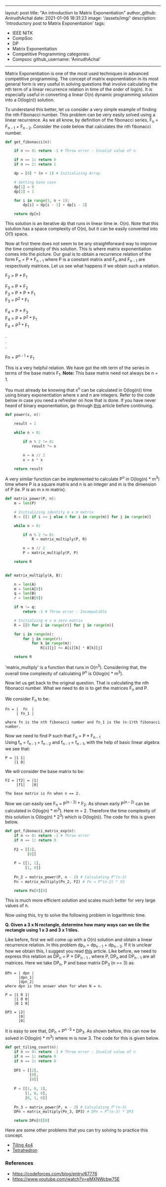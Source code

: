 ---
 layout: post
 title: "An introduction to Matrix Exponentiation"
 author_github: AnirudhAchal
 date: 2021-01-06 18:31:23
 image: '/assets/img/'
 description: 'Introductory post to Matrix Exponentiation'
 tags:
 - IEEE NITK
 - CompSoc
 - DP
 - Matrix Exponentiation
 - Competitive Programming
 categories:
 - Compsoc
 github_username: 'AnirudhAchal'
 ---
 
 Matrix Exponentiation is one of the most used techniques in advanced competitive programming. The concept of matrix exponentiation in its most general form is very useful in solving questions that involve calculating the nth term of a linear recurrence relation in time of the order of log(n). It is especially useful in converting a linear O(n) dynamic programming solution into a O(log(n)) solution. 
 
To understand this better, let us consider a very simple example of finding the nth Fibonacci number. This problem can be very easily solved using a linear recurrence. As we all know, by definition of the fibonacci series, F<sub>n</sub> = F<sub>n - 1</sub> + F<sub>n - 2</sub>. Consider the code below that calculates the nth fibonacci number. 

``` python
def get_fibonacci(n):

    if n <= 0: return -1 # Throw error : Invalid value of n

    if n == 1: return 0
    if n == 2: return 1

    dp = [0] * (n + 1) # Initializing Array

    # Setting base case
    dp[1] = 0 
    dp[2] = 1

    for i in range(3, n + 1):
        dp[i] = dp[i - 1] + dp[i - 2]

    return dp[n]

```

This solution is an iterative dp that runs in linear time ie. O(n). Note that this solution has a space complexity of O(n), but it can be easily converted into O(1) space. 


Now at first there does not seem to be any straightforward way to improve the time complexity of this solution. This is where matrix exponentiation comes into the picture. Our goal is to obtain a recurrence relation of the form F<sub>n</sub> = P * F<sub>n - 1</sub>  where P is a constant matrix and F<sub>n</sub> and F<sub>n - 1</sub> are respectively matrices.  Let us see what happens if we obtain such a relation. 

F<sub>2</sub> = P * F<sub>1</sub> 

F<sub>3</sub> = P * F<sub>2</sub> \
F<sub>3</sub> = P * P * F<sub>1</sub> \
F<sub>3</sub> = P<sup>2</sup> * F<sub>1</sub> 

F<sub>4</sub> = P * F<sub>3</sub> \
F<sub>4</sub> = P * P<sup>2</sup> * F<sub>1</sub> \
F<sub>4</sub> = P<sup>3</sup> * F<sub>1</sub> 

.\
.\
.

Fn = P<sup>n - 1</sup> * F<sub>1</sub>

This is a very helpful relation. We have got the nth term of the series in terms of the base matrix F<sub>1</sub>. <b>Note:</b> This base matrix need not always be n = 1. 

You must already be knowing that x<sup>n</sup> can be calculated in O(log(n)) time using binary exponentiation where x and n are integers. Refer to the code below in case you need a refresher on how that is done. If you have never heard of binary exponentiation, go through [this](https://cp-algorithms.com/algebra/binary-exp.html) article before continuing.

``` python
def power(x, n):

    result = 1

    while n > 0:

        if n % 2 != 0:
            result *= x

        n = n // 2
        x = x * x

    return result			
```

A very similar function can be implemented to calculate P<sup>n</sup> in O(log(n) * m<sup>3</sup>) time where P is a square matrix and n is an integer and m is the dimension of P (ie. P is an m x m matrix).  

``` python
def matrix_power(P, n):
    m = len(P) 

    # Initializing identity m x m matrix
    R = [[1 if i == j else 0 for i in range(m)] for j in range(m)] 

    while n > 0:

        if n % 2 != 0:
            R = matrix_multiply(P, R)

        n = n // 2
        P = matrix_multiply(P, P)

    return R

 
def matrix_multiply(A, B):

    n = len(A)
    m = len(A[0])
    q = len(B)
    r = len(B[0])

    if m != q:
        return -1 # Throw error : Incompatible

    # Initialzing m x m zero matrix
    R = [[0 for i in range(r)] for j in range(n)] 

    for i in range(n):
        for j in range(r):
            for k in range(m):
                R[i][j] += A[i][k] * B[k][j]

    return R

```

'matrix_multiply' is a function that runs in O(n<sup>3</sup>). Considering that, the overall time complexity of calculating P<sup>n</sup> is O(log(n) * m<sup>3</sup>).

Now let us get back to the original question. That is calculating the nth fibonacci number. What we need to do is to get the matrices F<sub>n</sub> and P. 

We consider F<sub>n</sub> to be:

```
Fn = |  fn  | 
     | fn_1 |

where fn is the nth fibonacci number and fn_1 is the (n-1)th fibonacci number.
```

Now we need to find P such that 
F<sub>n</sub> = P * F<sub>n - 1</sub> \
Using f<sub>n</sub> = f<sub>n - 1</sub> + f<sub>n - 2</sub> and f<sub>n - 1</sub> = f<sub>n - 1</sub>, with the help of basic linear algebra we see that:

```
P = |1 1|
    |1 0|
```

We will consider the base matrix to be:

```
F2 = |f2| = |1|
     |f1|   |0|

The base matrix is Fn when n == 2.
```

Now we can easily see F<sub>n</sub> = P<sup>(n - 2)</sup> * F<sub>2</sub>. As shown early P<sup>(n - 2)</sup> can be calculated in O(log(n) * m<sup>3</sup>). Here m = 2. Therefore the time complexity of this solution is O(log(n) * 2<sup>3</sup>) which is O(log(n)). The code for this is given below.

``` python
def get_fibonacci_matrix_exp(n):
    if n <= 0: return -1 # Throw error
    if n == 1: return 0
 
    F2 = [[1],
          [0]]
 
    P = [[1, 1],
         [1, 0]]
 
    Pn_2 = matrix_power(P, n - 2) # Calculating P^(n-2)
    Fn = matrix_multiply(Pn_2, F2) # Fn = P^(n-2) * F2

    return Fn[0][0] 

```

This is much more efficient solution and scales much better for very large values of n.

Now using this, try to solve the following problem in logarithmic time.

<b>Q. Given a 3 x N rectangle, determine how many ways can we tile the rectangle using 1 x 3 and 3 x 1 tiles. </b>

Like before, first we will come up with a O(n) solution and obtain a linear recurrence relation. In this problem dp<sub>n</sub> = dp<sub>n - 1</sub> + dp<sub>n - 3</sub>. If it is unclear how we obtain this, I suggest you read [this](https://www.geeksforgeeks.org/count-number-of-ways-to-fill-a-n-x-4-grid-using-1-x-4-tiles/) article. Like before, we need to express this relation as DP<sub>n</sub> = P * DP<sub>n - 1</sub> , where P, DP<sub>n</sub> and DP<sub>n - 1</sub> are all matrices.
Here we take DP<sub>n</sub>, P and base matrix DP<sub>3</sub> (n == 3) as:
```
DPn = | dpn |
      |dpn_1|
      |dpn_2|
where dpn is the answer when for when N = n.

P = |1 0 1|
    |1 0 0|
    |0 1 0|

DP3 = |2|
      |0|
      |0|
```

It is easy to see that, DP<sub>n</sub> = P<sup>n -3</sup> * DP<sub>3</sub>. As shown before, this can now be solved in O(log(n) * m<sup>3</sup>) where m is now 3. The code for this is given below.

``` python
def get_tiling_count(n):
    if n <= 0: return -1 # Throw error : Invalid value of n
    if n == 1: return 0
    if n == 2: return 0
 
    DP3 = [[2],
           [0],
           [0]]
 
    P = [[1, 0, 1],
         [1, 0, 0],
         [0, 1, 0]]
 
    Pn_3 = matrix_power(P, n - 3) # Calculating P^(n-3)
    DPn = matrix_multiply(Pn_3, DP3) # DPn = P^(n-3) * DP3

    return DPn[0][0] 

```

Here are some other problems that you can try solving to practice this concept.

 - [Tiling 4x4](https://www.geeksforgeeks.org/count-number-of-ways-to-fill-a-n-x-4-grid-using-1-x-4-tiles/)
 - [Tetrahedron](https://codeforces.com/problemset/problem/166/E)

 ### References
 - https://codeforces.com/blog/entry/67776
 - https://www.youtube.com/watch?v=eMXNWcbw75E
 